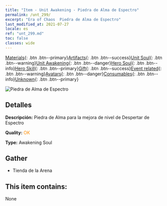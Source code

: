 ```yaml
---
title: "Item - Unit Awakening - Piedra de Alma de Espectro"
permalink: /unt_299/
excerpt: "Era of Chaos  Piedra de Alma de Espectro"
last_modified_at: 2021-07-27
locale: es
ref: "unt_299.md"
toc: false
classes: wide
---
```

 [Materials](/ItemsES/){: .btn .btn--primary}[Artifacts](/ItemsES/Artifacts/){: .btn .btn--success}[Unit Soul](/ItemsES/UnitSoul/){: .btn .btn--warning}[Unit Awakening](/ItemsES/UnitAwakening/){: .btn .btn--danger}[Hero Soul](/ItemsES/HeroSoul/){: .btn .btn--info}[Hero Skill](/ItemsES/HeroSkill/){: .btn .btn--primary}[Gift](/ItemsES/Gift/){: .btn .btn--success}[Event related](/ItemsES/Events/){: .btn .btn--warning}[Avatars](/ItemsES/Avatars/){: .btn .btn--danger}[Consumables](/ItemsES/Consumables/){: .btn .btn--info}[Unknown](/ItemsES/Unknown/){: .btn .btn--primary}

 ![Piedra de Alma de Espectro](/images/u/tia_youling.jpg)

## Detalles
 **Descripción:** Piedra de Alma para la mejora de nivel de Despertar de Espectro

 **Quality:** <span style="color: #FF8C00">OK</span>

 **Type:** Awakening Soul

## Gather

*    Tienda de la Arena 

## This item contains:

  None


